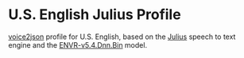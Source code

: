 # U.S. English Julius Profile

[voice2json](https://github.com/synesthesiam/voice2json) profile for U.S. English, based on the [Julius](https://github.com/julius-speech/julius) speech to text engine and the [ENVR-v5.4.Dnn.Bin](https://sourceforge.net/projects/juliusmodels/files/) model.
